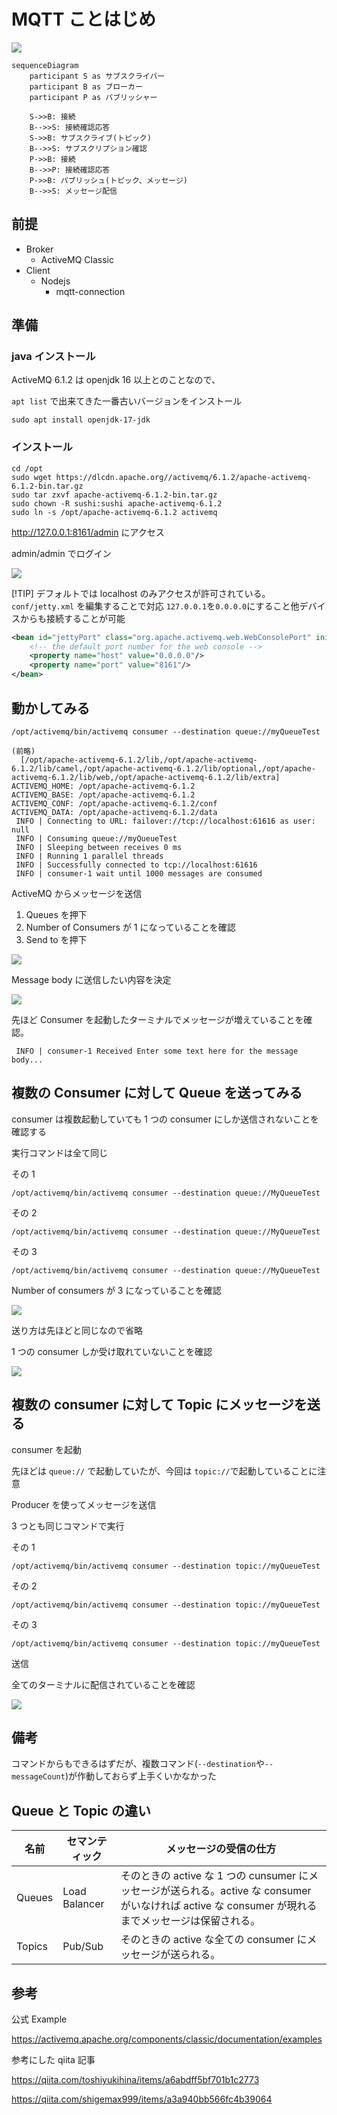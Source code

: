 # MQTT ことはじめ

![](img/10_mqtt_diagram.drawio.png)

```mermaid
sequenceDiagram
    participant S as サブスクライバー
    participant B as ブローカー
    participant P as パブリッシャー

    S->>B: 接続
    B-->>S: 接続確認応答
    S->>B: サブスクライブ(トピック)
    B-->>S: サブスクリプション確認
    P->>B: 接続
    B-->>P: 接続確認応答
    P->>B: パブリッシュ(トピック、メッセージ)
    B-->>S: メッセージ配信
```

## 前提

- Broker
  - ActiveMQ Classic
- Client
  - Nodejs
    - mqtt-connection

## 準備

### java インストール

ActiveMQ 6.1.2 は openjdk 16 以上とのことなので、

`apt list` で出来てきた一番古いバージョンをインストール

```shell
sudo apt install openjdk-17-jdk
```

### インストール

```shell
cd /opt
sudo wget https://dlcdn.apache.org//activemq/6.1.2/apache-activemq-6.1.2-bin.tar.gz
sudo tar zxvf apache-activemq-6.1.2-bin.tar.gz
sudo chown -R sushi:sushi apache-activemq-6.1.2
sudo ln -s /opt/apache-activemq-6.1.2 activemq
```

http://127.0.0.1:8161/admin にアクセス

admin/admin でログイン

![](img/20_qctivemq.png)

[!TIP]
デフォルトでは localhost のみアクセスが許可されている。
`conf/jetty.xml` を編集することで対応
`127.0.0.1`を`0.0.0.0`にすること他デバイスからも接続することが可能

```xml
<bean id="jettyPort" class="org.apache.activemq.web.WebConsolePort" init-method="start">
    <!-- the default port number for the web console -->
    <property name="host" value="0.0.0.0"/>
    <property name="port" value="8161"/>
</bean>
```

## 動かしてみる

```shell
/opt/activemq/bin/activemq consumer --destination queue://myQueueTest
```

```shell
(前略)
  [/opt/apache-activemq-6.1.2/lib,/opt/apache-activemq-6.1.2/lib/camel,/opt/apache-activemq-6.1.2/lib/optional,/opt/apache-activemq-6.1.2/lib/web,/opt/apache-activemq-6.1.2/lib/extra]
ACTIVEMQ_HOME: /opt/apache-activemq-6.1.2
ACTIVEMQ_BASE: /opt/apache-activemq-6.1.2
ACTIVEMQ_CONF: /opt/apache-activemq-6.1.2/conf
ACTIVEMQ_DATA: /opt/apache-activemq-6.1.2/data
 INFO | Connecting to URL: failover://tcp://localhost:61616 as user: null
 INFO | Consuming queue://myQueueTest
 INFO | Sleeping between receives 0 ms
 INFO | Running 1 parallel threads
 INFO | Successfully connected to tcp://localhost:61616
 INFO | consumer-1 wait until 1000 messages are consumed
```

ActiveMQ からメッセージを送信

1. Queues を押下
1. Number of Consumers が 1 になっていることを確認
1. Send to を押下

![](img/30_consumer.png)

Message body に送信したい内容を決定

![](img/40_sendto.png)

先ほど Consumer を起動したターミナルでメッセージが増えていることを確認。

```shell
 INFO | consumer-1 Received Enter some text here for the message body...
```

## 複数の Consumer に対して Queue を送ってみる

consumer は複数起動していても 1 つの consumer にしか送信されないことを確認する

実行コマンドは全て同じ

その 1

```shell
/opt/activemq/bin/activemq consumer --destination queue://MyQueueTest
```

その 2

```shell
/opt/activemq/bin/activemq consumer --destination queue://MyQueueTest
```

その 3

```shell
/opt/activemq/bin/activemq consumer --destination queue://MyQueueTest
```

Number of consumers が 3 になっていることを確認

![](img/50_3consumer.png)

送り方は先ほどと同じなので省略

1 つの consumer しか受け取れていないことを確認

![](img/60_3consumer_send.png)

## 複数の consumer に対して Topic にメッセージを送る

consumer を起動

先ほどは `queue://` で起動していたが、今回は `topic://`で起動していることに注意

Producer を使ってメッセージを送信

3 つとも同じコマンドで実行

その 1

```shell
/opt/activemq/bin/activemq consumer --destination topic://myQueueTest
```

その 2

```shell
/opt/activemq/bin/activemq consumer --destination topic://myQueueTest
```

その 3

```shell
/opt/activemq/bin/activemq consumer --destination topic://myQueueTest
```

送信

全てのターミナルに配信されていることを確認

![](img/80_topic_send.png)

## 備考

コマンドからもできるはずだが、複数コマンド(`--destination`や`--messageCount`)が作動しておらず上手くいかなかった

## Queue と Topic の違い

| 名前   | セマンティック | メッセージの受信の仕方                                                                                                                               |
| ------ | -------------- | ---------------------------------------------------------------------------------------------------------------------------------------------------- |
| Queues | Load Balancer  | そのときの active な 1 つの cunsumer にメッセージが送られる。active な consumer がいなければ active な consumer が現れるまでメッセージは保留される。 |
| Topics | Pub/Sub        | そのときの active な全ての consumer にメッセージが送られる。                                                                                         |

## 参考

公式 Example

https://activemq.apache.org/components/classic/documentation/examples

参考にした qiita 記事

https://qiita.com/toshiyukihina/items/a6abdff5bf701b1c2773

https://qiita.com/shigemax999/items/a3a940bb566fc4b39064
